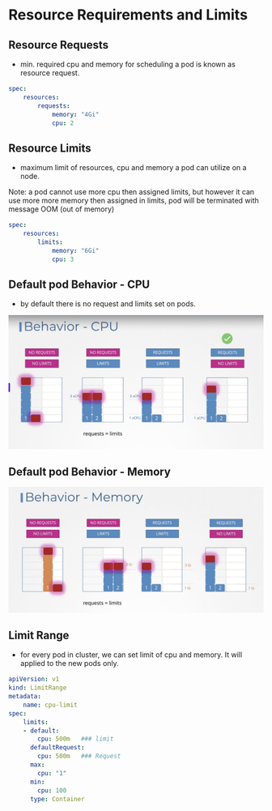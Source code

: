 # Resource Requirements and Limits



## Resource Requests

- min. required cpu and memory for scheduling a pod is known as resource request.
```yaml
spec:
    resources:
        requests:
            memory: "4Gi"
            cpu: 2
```

## Resource Limits
- maximum limit of resources, cpu and memory a pod can utilize on a node.

Note: a pod cannot use more cpu then assigned limits, but however it can use more more memory then assigned in limits, pod will be terminated with message OOM (out of memory)

```yaml
spec:
    resources:
        limits:
            memory: "6Gi"
            cpu: 3
```

## Default pod Behavior - CPU

- by default there is no request and limits set on pods.

![Behavior CPU](<Images/ideal cpu config.png>)

## Default pod Behavior - Memory

![behavior Memory](<Images/behavior memory.png>)


## Limit Range

- for every pod in cluster, we can set limit  of cpu and memory. It will applied to the new pods only.

```yaml
apiVersion: v1
kind: LimitRange
metadata:
    name: cpu-limit
spec:
    limits:
    - default:
        cpu: 500m   ### limit
      defaultRequest:
        cpu: 500m   ### Request
      max:
        cpu: "1"
      min:
        cpu: 100
      type: Container
```

